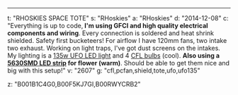 ---
t: "RHOSKIES SPACE TOTE"
s: "RHoskies"
a: "RHoskies"
d: "2014-12-08"
c: "Everything is up to code,<strong> I'm using GFCI and high quality electrical components and wiring</strong>. Every connection is soldered and heat shrink shielded. Safety first bucketeers! For airflow I have 120mm fans, two intake two exhaust. Working on light traps, I've got dust screens on the intakes. My lighting is a <a href='https://amzn.to/36NO5zr'>135w UFO LED light</a> and 4 <a href='https://amzn.to/3jMfTYw'>CFL bulbs</a> (cool). <strong>Also using a <a href='http://www.amazon.com/gp/product/B00F5KJ7GI/ref=as_li_tl?ie=UTF8&camp=1789&creative=390957&creativeASIN=B00F5KJ7GI&linkCode=as2&tag=spacbuck-20&linkId=BFVJMFGS6AOAPS4Q'>5630SMD LED strip</a> for flower (warm)</strong>. Should be able to get them nice and big with this setup!"
v: "2607"
g: "cfl,pcfan,shield,tote,ufo,ufo135"

z: "B001B1C4G0,B00F5KJ7GI,B00RWYCRB2"

